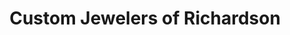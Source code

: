 ---
title: "Custom Jewelers of Richardson"
url: /richardson/custom-jewelers-of-richardson/
shop: jewelry
---